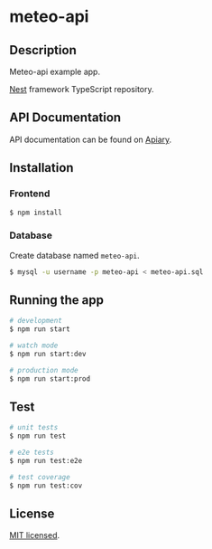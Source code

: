 # meteo-api

## Description

Meteo-api example app.

[Nest](https://github.com/nestjs/nest) framework TypeScript repository.

## API Documentation
API documentation can be found on [Apiary](https://meteoapi1.docs.apiary.io/).

## Installation

### Frontend
```bash
$ npm install
```

### Database

Create database named `meteo-api`.

```bash
$ mysql -u username -p meteo-api < meteo-api.sql
```

## Running the app

```bash
# development
$ npm run start

# watch mode
$ npm run start:dev

# production mode
$ npm run start:prod
```

## Test

```bash
# unit tests
$ npm run test

# e2e tests
$ npm run test:e2e

# test coverage
$ npm run test:cov
```

## License

[MIT licensed](LICENSE).
